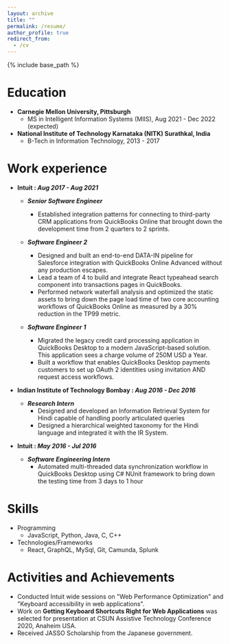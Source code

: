 ```yaml
---
layout: archive
title: ""
permalink: /resume/
author_profile: true
redirect_from:
  - /cv
---
```


{% include base_path %}

Education
======
* **Carnegie Mellon University, Pittsburgh** 
  * MS in Intelligent Information Systems (MIIS), Aug 2021 - Dec 2022 (expected)
* **National Institute of Technology Karnataka (NITK) Surathkal, India**
  * B-Tech in Information Technology, 2013 - 2017

Work experience
======
* **Intuit : _Aug 2017 - Aug 2021_**
  * _**Senior Software Engineer**_
    * Established integration patterns for connecting to third-party CRM applications from QuickBooks Online that brought down the development time from 2 quarters to 2 sprints.
    
  * _**Software Engineer 2**_
    * Designed and built an end-to-end DATA-IN pipeline for Salesforce integration with QuickBooks Online Advanced without any production escapes.
    * Lead a team of 4 to build and integrate React typeahead search component into transactions pages in QuickBooks.
    * Performed network waterfall analysis and optimized the static assets to bring down the page load time of two core accounting workflows of QuickBooks Online as measured by a 30% reduction in the TP99 metric.
    
  * _**Software Engineer 1**_
    * Migrated the legacy credit card processing application in QuickBooks Desktop to a modern JavaScript-based solution. This application sees a charge volume of 250M USD a Year.
    * Built a workflow that enables QuickBooks Desktop payments customers to set up OAuth 2 identities using invitation AND request access workflows.

* **Indian Institute of Technology Bombay : _Aug 2016 - Dec 2016_**
  * _**Research Intern**_
    * Designed and developed an Information Retrieval System for Hindi capable of handling poorly articulated queries
    * Designed a hierarchical weighted taxonomy for the Hindi language and integrated it with the IR System.
  
* **Intuit : _May 2016 - Jul 2016_**
  * _**Software Engineering Intern**_
    * Automated multi-threaded data synchronization workflow in QuickBooks Desktop using C# NUnit framework to bring down the testing time from 3 days to 1 hour

Skills
======
* Programming
  * JavaScript, Python, Java, C, C++
* Technologies/Frameworks
  * React, GraphQL, MySql, Git, Camunda, Splunk

Activities and Achievements
======
* Conducted Intuit wide sessions on "Web Performance Optimization" and "Keyboard accessibility in web applications".
* Work on **Getting Keyboard Shortcuts Right for Web Applications** was selected for presentation at CSUN Assistive Technology Conference 2020, Anaheim USA.
* Received JASSO Scholarship from the Japanese government.